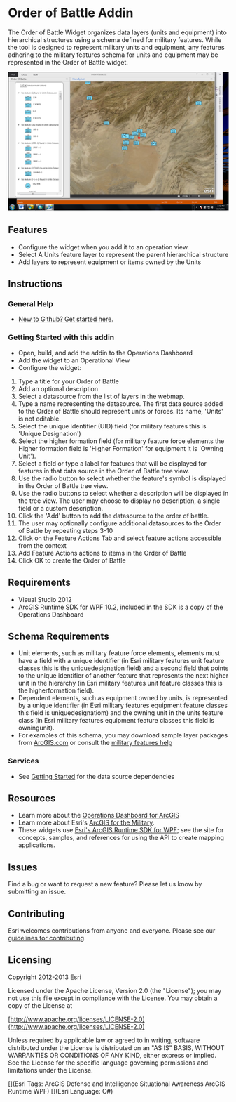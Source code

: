 # Order of Battle Addin

The Order of Battle Widget organizes data layers (units and equipment) into hierarchical structures using a schema defined for military features.  While the tool is designed to represent military units and equipment, any features adhering to the military features schema for units and equipment may be represented in the Order of Battle widget.

![Image of Operations Dashboard]( Screenshot.PNG "solutions-widgets-wpf")

## Features

* Configure the widget when you add it to an operation view.  
* Select A Units feature layer to represent the parent hierarchical structure
* Add layers to represent equipment or items owned by the Units

## Instructions

### General Help

* [New to Github? Get started here.](http://htmlpreview.github.com/?https://github.com/Esri/esri.github.com/blob/master/help/esri-getting-to-know-github.html)

### Getting Started with this addin

* Open, build, and add the addin to the Operations Dashboard
* Add the widget to an Operational View
* Configure the widget:

1.	Type a title for your Order of Battle
2.	Add an optional description
3.	Select a datasource from the list of layers in the webmap.  
4.	Type a name representing the datasource.  The first data source added to the Order of Battle should represent units or forces.  Its name, 'Units' is not editable.
5.	Select the unique identifier (UID) field (for military features  this is 'Unique Designation')
6.	Select the higher formation field (for military feature force elements the Higher formation field is 'Higher Formation' for equipment it is 'Owning Unit').
7.	Select a field or type a label for features that will be displayed for features in that data source in the Order of Battle tree view.
8.	Use the radio button to select whether the feature's symbol is displayed in the Order of Battle tree view.
9.	Use the radio buttons to select whether a description will be displayed in the tree view.  The user may choose to display no description, a single field or a custom description.
10.	Click the 'Add' button to add the datasource to the order of battle.  
11.	The user may optionally configure additional datasources to the Order of Battle by repeating steps 3-10
12.	Click on the Feature Actions Tab and select feature actions accessible from the context 
13. Add Feature Actions actions to items in the Order of Battle
14.	Click OK to create the Order of Battle	

## Requirements

* Visual Studio 2012
* ArcGIS Runtime SDK for WPF 10.2, included in the SDK is a copy of the Operations Dashboard

## Schema Requirements

* Unit elements, such as military feature force elements, elements must have a field with a unique identifier (in Esri military features unit feature classes this is the uniquedesignation field) and a second field that points to the unique identifier of another feature that represents the next higher unit in the hierarchy (in Esri military features unit feature classes this is the higherformation field).
* Dependent elements, such as equipment owned by units, is represented by a unique identifier (in Esri military features equipment feature classes this field is uniquedesignatiom) and the owning unit in the units feature class (in Esri military features equipment feature classes this field is owningunit).
* For examples of this schema, you may download sample layer packages from [ArcGIS.com](http://www.arcgis.com/home/item.html?id=17bbffb9459d4d1ca5078106a894a076) or consult the [military features help](http://resources.arcgis.com/en/help/main/10.1/index.html#//000n00000012000000)
 
### Services

* See [Getting Started](#getting-started-with-this-addin) for the data source dependencies

## Resources

* Learn more about the [Operations Dashboard for ArcGIS](http://resources.arcgis.com/en/operations-dashboard/)
* Learn more about Esri's [ArcGIS for the Military](http://solutions.arcgis.com/military/).
* These widgets use [Esri's ArcGIS Runtime SDK for WPF](http://resources.arcgis.com/en/communities/runtime-wpf/);
see the site for concepts, samples, and references for using the API to create mapping applications.

## Issues

Find a bug or want to request a new feature?  Please let us know by submitting an issue.

## Contributing

Esri welcomes contributions from anyone and everyone. Please see our [guidelines for contributing](https://github.com/esri/contributing).

## Licensing

Copyright 2012-2013 Esri

Licensed under the Apache License, Version 2.0 (the "License");
you may not use this file except in compliance with the License.
You may obtain a copy of the License at

   [http://www.apache.org/licenses/LICENSE-2.0](http://www.apache.org/licenses/LICENSE-2.0)

Unless required by applicable law or agreed to in writing, software
distributed under the License is distributed on an "AS IS" BASIS,
WITHOUT WARRANTIES OR CONDITIONS OF ANY KIND, either express or implied.
See the License for the specific language governing permissions and
limitations under the License.

[](Esri Tags: ArcGIS Defense and Intelligence Situational Awareness ArcGIS Runtime WPF)
[](Esri Language: C#)
